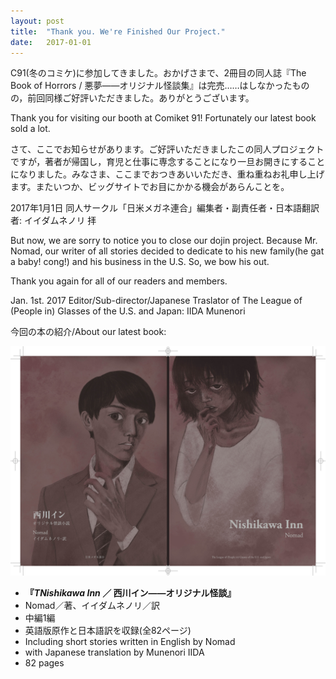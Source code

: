 ```yaml
---
layout: post
title:  "Thank you. We're Finished Our Project."
date:   2017-01-01
---
```


<p class="intro">C91(冬のコミケ)に参加してきました。おかげさまで、2冊目の同人誌『The Book of Horrors / 悪夢——オリジナル怪談集』は完売……はしなかったものの，前回同様ご好評いただきました。ありがとうございます。</p>

<p class="intro">Thank you for visiting our booth at Comiket 91! Fortunately our latest book sold a lot.</p>

<p class="intro">さて、ここでお知らせがあります。ご好評いただきましたこの同人プロジェクトですが，著者が帰国し，育児と仕事に専念することになり一旦お開きにすることになりました。みなさま、ここまでおつきあいいただき、重ね重ねお礼申し上げます。またいつか、ビッグサイトでお目にかかる機会があらんことを。

2017年1月1日
同人サークル「日米メガネ連合」編集者・副責任者・日本語翻訳者:
イイダムネノリ 拝

<p class="intro">But now, we are sorry to notice you to close our dojin project. Because Mr. Nomad, our writer of all stories decided to dedicate to his new family(he gat a baby! cong!) and his business in the U.S. So, we bow his out. 

Thank you again for all of our readers and members.

Jan. 1st. 2017
Editor/Sub-director/Japanese Traslator of The League of (People in) Glasses of the U.S. and Japan:
IIDA Munenori

今回の本の紹介/About our latest book:

<div style="text-align: center;"><img src="/assets/img/161212_nishikawainn_H1H4.jpg" /></div>

- <strong>『<i>TNishikawa Inn</i> ／ 西川イン——オリジナル怪談』</strong>
- Nomad／著、イイダムネノリ／訳
- 中編1編
- 英語版原作と日本語訳を収録(全82ページ)
- Including short stories written in English by Nomad
- with Japanese translation by Munenori IIDA
- 82 pages
